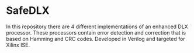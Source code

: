 # SafeDLX
In this repository there are 4 different implementations of an enhanced DLX processor.  These processors contain error detection and correction that is based on Hamming and CRC codes. Developed in Verilog and targeted for Xilinx ISE. 
